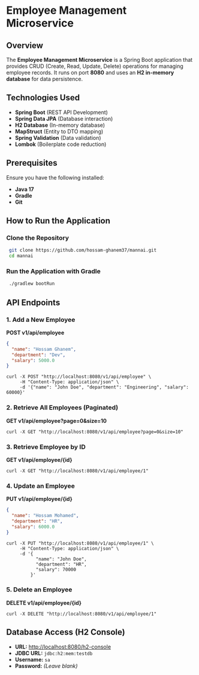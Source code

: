 # Employee Management Microservice

## Overview
The **Employee Management Microservice** is a Spring Boot application that provides CRUD (Create, Read, Update, Delete) operations for managing employee records. It runs on port **8080** and uses an **H2 in-memory database** for data persistence.

## Technologies Used
- **Spring Boot** (REST API Development)
- **Spring Data JPA** (Database interaction)
- **H2 Database** (In-memory database)
- **MapStruct** (Entity to DTO mapping)
- **Spring Validation** (Data validation)
- **Lombok** (Boilerplate code reduction)

## Prerequisites
Ensure you have the following installed:
- **Java 17**
- **Gradle**
- **Git**

## How to Run the Application

### Clone the Repository
```sh
 git clone https://github.com/hossam-ghanem37/mannai.git
 cd mannai
```

### Run the Application with Gradle
```sh
 ./gradlew bootRun
```

## API Endpoints
### 1. Add a New Employee
**POST v1/api/employee**
```json
{
  "name": "Hossam Ghanem",
  "department": "Dev",
  "salary": 5000.0
}
```

```console
curl -X POST "http://localhost:8080/v1/api/employee" \
     -H "Content-Type: application/json" \
     -d '{"name": "John Doe", "department": "Engineering", "salary": 60000}'

```
### 2. Retrieve All Employees (Paginated)
**GET v1/api/employee?page=0&size=10**

```console
curl -X GET "http://localhost:8080/v1/api/employee?page=0&size=10"

```
### 3. Retrieve Employee by ID
**GET v1/api/employee/{id}**
```console
curl -X GET "http://localhost:8080/v1/api/employee/1"
```

### 4. Update an Employee
**PUT v1/api/employee/{id}**
```json
{
  "name": "Hossam Mohamed",
  "department": "HR",
  "salary": 6000.0
}
```
```console
curl -X PUT "http://localhost:8080/v1/api/employee/1" \
     -H "Content-Type: application/json" \
     -d '{
           "name": "John Doe",
           "department": "HR",
           "salary": 70000
         }'
```

### 5. Delete an Employee
**DELETE v1/api/employee/{id}**

```console
curl -X DELETE "http://localhost:8080/v1/api/employee/1"
```

## Database Access (H2 Console)
- **URL:** [http://localhost:8080/h2-console](http://localhost:8080/h2-console)
- **JDBC URL:** `jdbc:h2:mem:testdb`
- **Username:** `sa`
- **Password:** *(Leave blank)*

